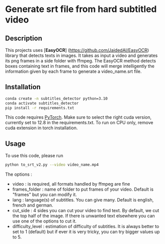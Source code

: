 # Generate srt file from hard subtitled video

## Description

This projects uses [**EasyOCR**] (https://github.com/JaidedAI/EasyOCR) library that detects texts in images. It takes as input a video and generates its png frames in a side folder with ffmpeg. The EasyOCR method detects boxes containing text in frames, and this code will merge intelligently the information given by each frame to generate a video_name.srt file.

## Installation

```bash
conda create -n subtitles_detector python=3.10
conda activate subtitles_detector
pip install -r requirements.txt
```

This code requires [PyTorch](https://pytorch.org/get-started/previous-versions/). Make sure to select the right cuda version, currently set to 12.8 in the requirements.txt. To run on CPU only, remove cuda extension in torch installation.

## Usage

To use this code, please run

```bash
python to_srt_v2.py --video video_name.mp4
```

The options :
- video : is required, all formats handled by ffmpeg are fine
- frames_folder : name of folder to put frames of your video. Default is "frames" but you can modify it.
- lang : language(s) of subtitles. You can give many. Default is english, french and german.
- cut_side : 4 sides you can cut your video to find text. By default, we cut the top half of the image. If there is unwanted text elsewhere you can use one of the options to cut it.
- difficulty_level : estimation of difficulty of subtitles. It is always better to set to 1 (default) but if ever it is very tricky, you can try bigger values up to 5. 